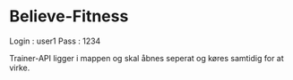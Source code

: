 # Believe-Fitness
Login : user1 Pass : 1234

Trainer-API ligger i mappen og skal åbnes seperat og køres samtidig for at virke.
